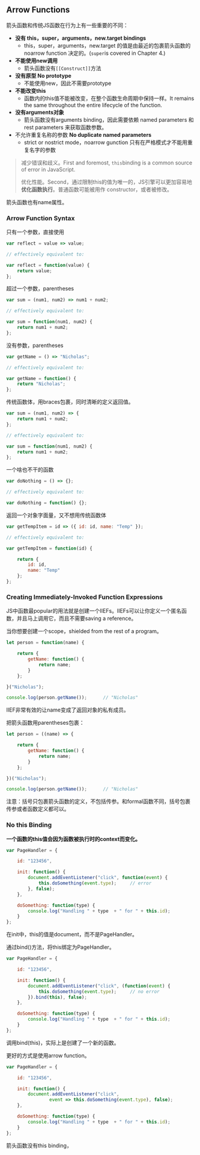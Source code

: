 ## Arrow Functions

箭头函数和传统JS函数在行为上有一些重要的不同：

* **没有 this，super，arguments，new.target bindings**
  * this，super，arguments，new.target 的值是由最近的包裹箭头函数的 noarrow function 决定的。\(`super`is covered in Chapter 4.\)
* **不能使用new调用**
  * 箭头函数没有`[[Construct]]`方法
* **没有原型 No prototype**
  * 不能使用new，因此不需要prototype
* **不能改变this**
  * 函数内的this值不能被改变，在整个函数生命周期中保持一样。It remains the same throughout the entire lifecycle of the function.
* **没有arguments对象**
  * 箭头函数没有arguments binding，因此需要依赖 named parameters 和 rest parameters 来获取函数参数。
* 不允许重复名称的参数 **No duplicate named parameters**
  * strict or nostrict mode，noarrow gunction 只有在严格模式才不能用重复名字的参数

> 减少错误和歧义。First and foremost, `this`binding is a common source of error in JavaScript.
>
> 优化性能。Second，通过限制this的值为唯一的，JS引擎可以更加容易地**优化函数执行**。普通函数可能被用作 constructor，或者被修改。

箭头函数也有name属性。

### Arrow Function Syntax

只有一个参数，直接使用

```js
var reflect = value => value;

// effectively equivalent to:

var reflect = function(value) {
    return value;
};
```

超过一个参数，parentheses

```js
var sum = (num1, num2) => num1 + num2;

// effectively equivalent to:

var sum = function(num1, num2) {
    return num1 + num2;
};
```

没有参数，parentheses

```js
var getName = () => "Nicholas";

// effectively equivalent to:

var getName = function() {
    return "Nicholas";
};
```

传统函数体，用braces包裹，同时清晰的定义返回值。

```js
var sum = (num1, num2) => {
    return num1 + num2;
};

// effectively equivalent to:

var sum = function(num1, num2) {
    return num1 + num2;
};
```

一个啥也不干的函数

```js
var doNothing = () => {};

// effectively equivalent to:

var doNothing = function() {};
```

返回一个对象字面量，又不想用传统函数体

```js
var getTempItem = id => ({ id: id, name: "Temp" });

// effectively equivalent to:

var getTempItem = function(id) {

    return {
        id: id,
        name: "Temp"
    };
};
```

### Creating Immediately-Invoked Function Expressions

JS中函数最popular的用法就是创建一个IIEFs。IIEFs可以让你定义一个匿名函数，并且马上调用它，而且不需要saving a reference。

当你想要创建一个scope，shielded from  the rest of a program。

```js
let person = function(name) {

    return {
        getName: function() {
            return name;
        }
    };

}("Nicholas");

console.log(person.getName());      // "Nicholas"
```

IIEF非常有效的让name变成了返回对象的私有成员。

把箭头函数用parentheses包裹：

```js
let person = ((name) => {

    return {
        getName: function() {
            return name;
        }
    };

})("Nicholas");

console.log(person.getName());      // "Nicholas"
```

注意：括号只包裹箭头函数的定义，不包括传参。和formal函数不同，括号包裹传参或者函数定义都可以。

### No this Binding

**一个函数的this值会因为函数被执行时的context而变化。**

```js
var PageHandler = {

    id: "123456",

    init: function() {
        document.addEventListener("click", function(event) {
            this.doSomething(event.type);     // error
        }, false);
    },

    doSomething: function(type) {
        console.log("Handling " + type  + " for " + this.id);
    }
};
```

在init中，this的值是document，而不是PageHandler。

通过bind\(\)方法，将this绑定为PageHandler。

```js
var PageHandler = {

    id: "123456",

    init: function() {
        document.addEventListener("click", (function(event) {
            this.doSomething(event.type);     // no error
        }).bind(this), false);
    },

    doSomething: function(type) {
        console.log("Handling " + type  + " for " + this.id);
    }
};
```

调用bind\(this\)，实际上是创建了一个新的函数。

更好的方式是使用arrow function。

```js
var PageHandler = {

    id: "123456",

    init: function() {
        document.addEventListener("click",
                event => this.doSomething(event.type), false);
    },

    doSomething: function(type) {
        console.log("Handling " + type  + " for " + this.id);
    }
};
```

箭头函数没有this binding，

